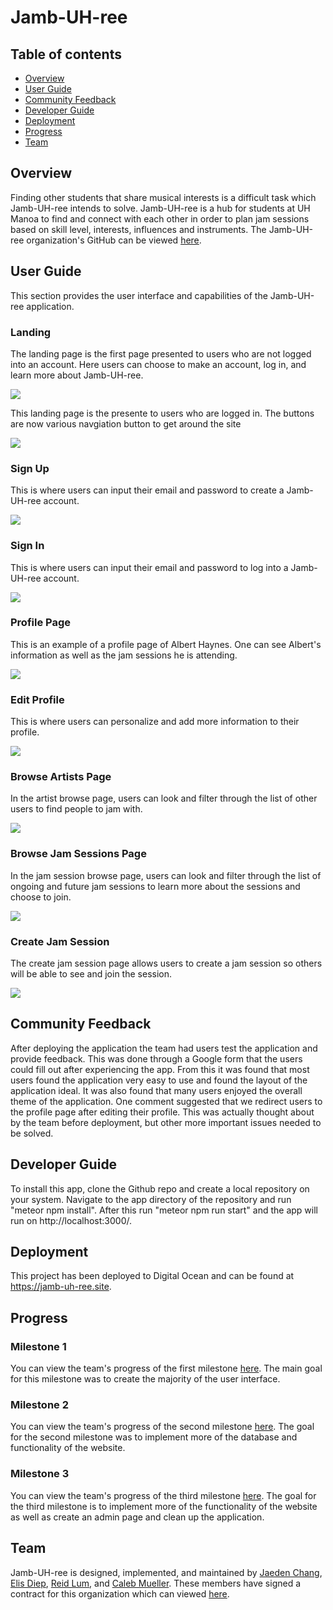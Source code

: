 
# Jamb-UH-ree

## Table of contents

* [Overview](#overview)
* [User Guide](#user-guide)
* [Community Feedback](#community-feedback)
* [Developer Guide](#developer-guide)
* [Deployment](#deployment)
* [Progress](#progress)
* [Team](#team)

## Overview

Finding other students that share musical interests is a difficult task which Jamb-UH-ree intends to solve. Jamb-UH-ree is a hub for students at UH Manoa to find and connect with each other in order to plan jam sessions based on skill level, interests, influences and instruments. The Jamb-UH-ree organization's GitHub can be viewed <a href="https://github.com/jamb-uh-ree">here</a>.

## User Guide

This section provides the user interface and capabilities of the Jamb-UH-ree application.

### Landing

The landing page is the first page presented to users who are not logged into an account. Here users can choose to make an account, log in, and learn more about Jamb-UH-ree.

![](images/m3landing.png)

This landing page is the presente to users who are logged in. The buttons are now various navgiation button to get around the site

![](images/m3landing2.png)

### Sign Up

This is where users can input their email and password to create a Jamb-UH-ree account.

![](images/m2signup.png)

### Sign In

This is where users can input their email and password to log into a Jamb-UH-ree account.

![](images/m2signin.png)

### Profile Page

This is an example of a profile page of Albert Haynes. One can see Albert's information as well as the jam sessions he is attending.

![](images/m3profile.png)

### Edit Profile

This is where users can personalize and add more information to their profile.

![](images/m3edit.png)

### Browse Artists Page

In the artist browse page, users can look and filter through the list of other users to find people to jam with.

![](images/m3browsea.png)

### Browse Jam Sessions Page

In the jam session browse page, users can look and filter through the list of ongoing and future jam sessions to learn more about the sessions and choose to join.

![](images/m3browsej.png)

### Create Jam Session

The create jam session page allows users to create a jam session so others will be able to see and join the session.

![](images/m3createjam.png)

## Community Feedback

After deploying the application the team had users test the application and provide feedback. This was done through a Google form that the users could fill out after experiencing the app. From this it was found that most users found the application very easy to use and found the layout of the application ideal. It was also found that many users enjoyed the overall theme of the application. One comment suggested that we redirect users to the profile page after editing their profile. This was actually thought about by the team before deployment, but other more important issues needed to be solved.

## Developer Guide

To install this app, clone the Github repo and create a local repository on your system. Navigate to the app directory of the repository and run "meteor npm install". After this run "meteor npm run start" and the app will run on http://localhost:3000/.

## Deployment

This project has been deployed to Digital Ocean and can be found at <a href="https://jamb-uh-ree.site">https://jamb-uh-ree.site</a>.


## Progress

### Milestone 1
You can view the team's progress of the first milestone <a href="https://github.com/orgs/jamb-uh-ree/projects/1/views/1?layout=board">here</a>. The main goal for this milestone was to create the majority of the user interface.

### Milestone 2
You can view the team's progress of the second milestone <a href="https://github.com/orgs/jamb-uh-ree/projects/3/views/1?layout=board">here</a>. The goal for the second milestone was to implement more of the database and functionality of the website.

### Milestone 3
You can view the team's progress of the third milestone <a href="https://github.com/orgs/jamb-uh-ree/projects/4/views/1?layout=board">here</a>. The goal for the third milestone is to implement more of the functionality of the website as well as create an admin page and clean up the application.


## Team

Jamb-UH-ree is designed, implemented, and maintained by [Jaeden Chang](https://jaedench.github.io/), [Elis Diep](https://elisdiep.github.io/), [Reid Lum](https://reidlum.github.io/), and [Caleb Mueller](https://calebmueller-uh.github.io/). These members have signed a contract for this organization which can viewed <a href="https://docs.google.com/document/d/1RjHlU3JCVSA35spR8NsnANxm8wTX9YFo0xGyXEpNkgY/edit?usp=sharing">here</a>.
